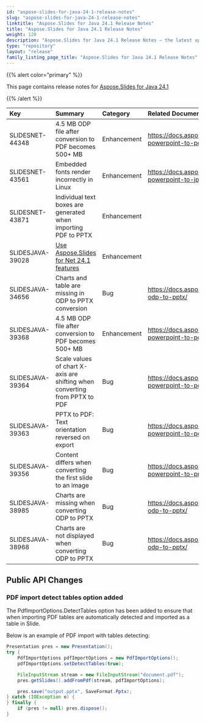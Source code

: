 ```yaml
---
id: "aspose-slides-for-java-24-1-release-notes"
slug: "aspose-slides-for-java-24-1-release-notes"
linktitle: "Aspose.Slides for Java 24.1 Release Notes"
title: "Aspose.Slides for Java 24.1 Release Notes"
weight: 120
description: "Aspose.Slides for Java 24.1 Release Notes – the latest updates and fixes."
type: "repository"
layout: "release"
family_listing_page_title: "Aspose.Slides for Java 24.1 Release Notes"
---
```


{{% alert color="primary" %}} 

This page contains release notes for [Aspose.Slides for Java 24.1](https://releases.aspose.com/java/repo/com/aspose/aspose-slides/24.1/)

{{% /alert %}} 

|**Key**|**Summary**|**Category**|**Related Documentation**|
| :- | :- | :- | :- |
|SLIDESNET-44348|4.5 MB ODP file after conversion to PDF becomes 500+ MB|Enhancement|https://docs.aspose.com/slides/net/convert-powerpoint-to-pdf/|
|SLIDESNET-43561|Embedded fonts render incorrectly in Linux|Enhancement|https://docs.aspose.com/slides/net/convert-powerpoint-to-jpg/|
|SLIDESNET-43871|Individual text boxes are generated when importing PDF to PPTX|Enhancement||
|SLIDESJAVA-39028|[Use Aspose.Slides for Net 24.1 features](/slides/net/release-notes/2024/aspose-slides-for-net-24-1-release-notes/)|Enhancement||
|SLIDESJAVA-34656|Charts and table are missing in ODP to PPTX conversion|Bug|https://docs.aspose.com/slides/java/convert-odp-to-pptx/|
|SLIDESJAVA-39368|4.5 MB ODP file after conversion to PDF becomes 500+ MB|Enhancement|https://docs.aspose.com/slides/java/convert-powerpoint-to-pdf/|
|SLIDESJAVA-39364|Scale values of chart X-axis are shifting when converting from PPTX to PDF|Bug|https://docs.aspose.com/slides/java/convert-powerpoint-to-pdf/|
|SLIDESJAVA-39363|PPTX to PDF: Text orientation reversed on export|Bug|https://docs.aspose.com/slides/java/convert-powerpoint-to-pdf/|
|SLIDESJAVA-39356|Content differs when converting the first slide to an image|Bug|https://docs.aspose.com/slides/java/convert-powerpoint-to-png/|
|SLIDESJAVA-38985|Charts are missing when converting ODP to PPTX|Bug|https://docs.aspose.com/slides/java/convert-odp-to-pptx/|
|SLIDESJAVA-38968|Charts are not displayed when converting ODP to PPTX|Bug|https://docs.aspose.com/slides/java/convert-odp-to-pptx/|


## Public API Changes ##

### PDF import detect tables option added ###

The PdfImportOptions.DetectTables option has been added to ensure that when importing PDF tables are automatically detected and imported as a table in Slide.

Below is an example of PDF import with tables detecting:

``` java
Presentation pres = new Presentation();
try {
    PdfImportOptions pdfImportOptions = new PdfImportOptions();
    pdfImportOptions.setDetectTables(true);

    FileInputStream stream = new FileInputStream("document.pdf");
    pres.getSlides().addFromPdf(stream, pdfImportOptions);

    pres.save("output.pptx", SaveFormat.Pptx);
} catch (IOException e) {
} finally {
    if (pres != null) pres.dispose();
}
```